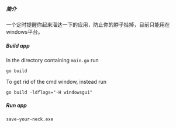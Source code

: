 ##### 简介
一个定时提醒你起来溜达一下的应用，防止你的脖子挂掉，目前只能用在windows平台。

##### Build app

In the directory containing `main.go` run

	go build
	
To get rid of the cmd window, instead run

	go build -ldflags="-H windowsgui"

##### Run app
	
	save-your-neck.exe